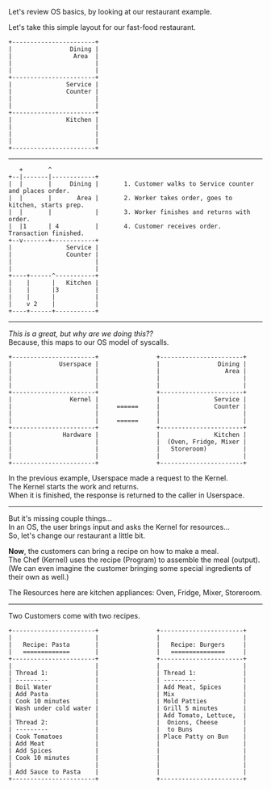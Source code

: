 Let's review OS basics, by looking at our restaurant example.

Let's take this simple layout for our fast-food restaurant.  

    +-----------------------+
    |                Dining |
    |                 Area  |
    |                       |
    |                       |
    +-----------------------+
    |               Service |
    |               Counter |
    |                       |
    |                       |
    +-----------------------+
    |               Kitchen |
    |                       |
    |                       |
    |                       |
    +-----------------------+

---

       +       ^
    +--|-------|------------+
    |  |       |     Dining |       1. Customer walks to Service counter and places order.
    |  |       |       Area |       2. Worker takes order, goes to kitchen, starts prep.
    |  |       |            |       3. Worker finishes and returns with order.
    |  |1      | 4          |       4. Customer receives order. Transaction finished.
    +--v-------+------------+
    |               Service |
    |               Counter |
    |                       |
    |                       |
    +----+------^-----------+
    |    |      |   Kitchen |
    |    |      |3          |
    |    |      |           |
    |    v 2    |           |
    +----+------+-----------+

---

_This is a great, but why are we doing this??_   
Because, this maps to our OS model of syscalls. 

    +-----------------------+                +-----------------------+
    |             Userspace |                |                Dining |
    |                       |                |                  Area |
    |                       |                |                       |
    |                       |                |                       |
    +-----------------------+                +-----------------------+
    |                Kernel |                |               Service |
    |                       |     ======     |               Counter |
    |                       |                |                       |
    |                       |     ======     |                       |
    +-----------------------+                +-----------------------+
    |              Hardware |                |               Kitchen |
    |                       |                |  (Oven, Fridge, Mixer |
    |                       |                |   Storeroom)          |
    |                       |                |                       |
    +-----------------------+                +-----------------------+

In the previous example, Userspace made a request to the Kernel.  
The Kernel starts the work and returns.  
When it is finished, the response is returned to the caller in Userspace.  

---

But it's missing couple things...   
In an OS, the user brings input and asks the Kernel for resources...   
So, let's change our restaurant a little bit.   

__Now__, the customers can bring a recipe on how to make a meal.    
The Chef (Kernel) uses the recipe (Program) to assemble the meal (output).  
(We can even imagine the customer bringing some special ingredients of their own as well.) 

The Resources here are kitchen appliances: Oven, Fridge, Mixer, Storeroom.

---
Two Customers come with two recipes.   

    +-----------------------+                +-----------------------+
    |                       |                |                       | 
    |   Recipe: Pasta       |                |   Recipe: Burgers     |
    |   =============       |                |   ===============     | 
    +-----------------------+                +-----------------------+
    |                       |                |                       | 
    | Thread 1:             |                | Thread 1:             |
    | ---------             |                | ---------             |
    | Boil Water            |                | Add Meat, Spices      |
    | Add Pasta             |                | Mix                   |
    | Cook 10 minutes       |                | Mold Patties          |
    | Wash under cold water |                | Grill 5 minutes       |
    |                       |                | Add Tomato, Lettuce,  |
    | Thread 2:             |                |  Onions, Cheese       |
    | ---------             |                |  to Buns              | 
    | Cook Tomatoes         |                | Place Patty on Bun    | 
    | Add Meat              |                |                       | 
    | Add Spices            |                |                       | 
    | Cook 10 minutes       |                |                       |     
    |                       |                |                       | 
    | Add Sauce to Pasta    |                |                       | 
    +-----------------------+                +-----------------------+




